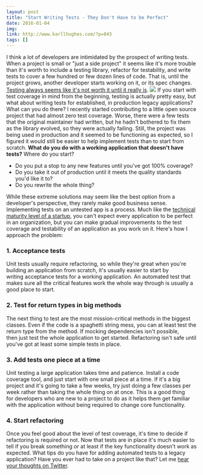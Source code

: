 ```yaml
---
layout: post
title: "Start Writing Tests - They Don't Have to be Perfect"
date: 2016-01-04
img: 
link: http://www.karllhughes.com/?p=843
tags: []
---
```

I think a lot of developers are intimidated by the prospect of writing tests. When a project is small or "just a side project" it seems like it's more trouble than it's worth to include a testing library, refactor for testability, and write tests to cover a few hundred or few dozen lines of code. That is, until the project grows, another developer starts working on it, or its spec changes. [Testing always seems like it's not worth it until it really is](http://www.renaissancesoftware.net/blog/archives/206). ![](https://i.imgur.com/4qRG5bp.jpg) If you start with test coverage in mind from the beginning, testing is actually pretty easy, but what about writing tests for established, in production legacy applications? What can you do there? I recently started contributing to a little open source project that had almost zero test coverage. Worse, there were a few tests that the original maintainer had written, but he hadn't bothered to fix them as the library evolved, so they were actually failing. Still, the project was being used in production and it seemed to be functioning as expected, so I figured it would still be easier to help implement tests than to start from scratch. **What do you do with a working application that doesn't have tests?** Where do you start?

*   Do you put a stop to any new features until you've got 100% coverage?
*   Do you take it out of production until it meets the quality standards you'd like it to?
*   Do you rewrite the whole thing?

While these extreme solutions may seem like the best option from a developer's perspective, they rarely make good business sense. Implementing tests on an untested app is a process. Much like the [technical maturity level of a startup](http://www.karllhughes.com/2015/technical-maturity/), you can't expect every application to be perfect in an organization, but you can make gradual improvements to the test coverage and testability of an application as you work on it. Here's how I approach the problem:

### 1\. Acceptance tests

Unit tests usually require refactoring, so while they're great when you're building an application from scratch, it's usually easier to start by writing acceptance tests for a working application. An automated test that makes sure all the critical features work the whole way through is usually a good place to start.

### 2\. Test for return types in big methods

The next thing to test are the most mission-critical methods in the biggest classes. Even if the code is a spaghetti string mess, you can at least test the return type from the method. If mocking dependencies isn't possible, then just test the whole application to get started. Refactoring isn't safe until you've got at least some simple tests in place.

### 3\. Add tests one piece at a time

Unit testing a large application takes time and patience. Install a code coverage tool, and just start with one small piece at a time. If it's a big project and it's going to take a few weeks, try just doing a few classes per week rather than taking the whole thing on at once. This is a good thing for developers who are new to a project to do as it helps them get familiar with the application without being required to change core functionality.

### 4\. Start refactoring

Once you feel good about the level of test coverage, it's time to decide if refactoring is required or not. Now that tests are in place it's much easier to tell if you break something or at least if the key functionality doesn't work as expected. What tips do you have for adding automated tests to a legacy application? Have you ever had to take on a project like that? Let me [hear your thoughts on Twitter](https://twitter.com/karllhughes).
